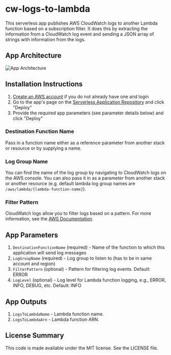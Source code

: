 # cw-logs-to-lambda

This serverless app publishes AWS CloudWatch logs to another Lambda function based on a subscription filter. It does this by extracting the information from a CloudWatch log event and sending a JSON array of strings with information from the logs.

## App Architecture

![App Architecture](https://github.com/keetonian/cw-logs-to-lambda/raw/master/images/cw-logs-to-lambda.png)

## Installation Instructions

1. [Create an AWS account](https://portal.aws.amazon.com/gp/aws/developer/registration/index.html) if you do not already have one and login
1. Go to the app's page on the [Serverless Application Repository](https://serverlessrepo.aws.amazon.com/applications/arn:aws:serverlessrepo:us-east-1:289559741701:applications~cw-logs-to-lambda) and click "Deploy"
1. Provide the required app parameters (see parameter details below) and click "Deploy"

### Destination Function Name
Pass in a function name either as a reference parameter from another stack or resource or by supplying a name.

### Log Group Name
You can find the name of the log group by navigating to CloudWatch logs on the AWS console. You can also pass it in as a parameter from another stack or another resource (e.g. default lambda log group names are `/aws/lambda/{lambda-function-name}`).

### Filter Pattern
CloudWatch logs allow you to filter logs based on a pattern. For more information, see the [AWS Documentation](https://docs.aws.amazon.com/AmazonCloudWatch/latest/logs/FilterAndPatternSyntax.html).

## App Parameters

1. `DestinationFunctionName` (required) - Name of the function to which this application will send log messages
1. `LogGroupName` (required) - Log group to listen to (has to be in same account and region)
1. `FilterPattern` (optional) - Pattern for filtering log events. Default: ERROR
1. `LogLevel` (optional) - Log level for Lambda function logging, e.g., ERROR, INFO, DEBUG, etc. Default: INFO

## App Outputs

1. `LogsToLambdaName` - Lambda function name.
1. `LogsToLambdaArn` - Lambda function ARN.

## License Summary

This code is made available under the MIT license. See the LICENSE file.
